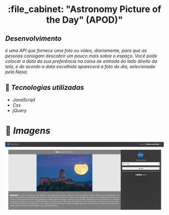 
<h1 align="center">:file_cabinet: "Astronomy Picture of the Day" (APOD)" </h1>

##  *Desenvolvimento*
*é uma API que fornece uma foto ou vídeo, diariamente, para que as pessoas consigam descobrir um pouco mais sobre o espaço.
Você pode colocar a data da sua preferência na caixa de entrada do lado direito da tela, e de acordo a data escolhida aparecerá
a foto do dia, selecionada pela Nasa.*

## :wrench: *Tecnologias utilizadas*
* *JavaScript*
* *Css*
* *jQuery*

# 🌚 *Imagens*
   <img src="./assets/Paginainicial.png">
